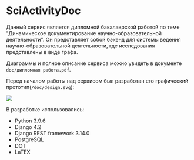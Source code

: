 # SciActivityDoc

Данный сервис является дипломной бакалаврской работой по теме "Динамическое 
документирование научно-образовательной деятельности". Он представляет собой 
бэкенд для системы ведения научно-образовательной деятельности, где исследования 
представлены в виде графа.

Диаграммы и полное описание сервиса можно увидеть в документе 
`doc/дипломная работа.pdf`. 

Перед началом работы над сервисом был разработан его графический прототип(`/doc/design.svg`):

<img src="./doc/design.svg">

В разработке использовались: 
 * Python 3.9.6
 * Django 4.2
 * Django REST framework 3.14.0
 * PostgreSQL
 * DOT
 * LaTEX